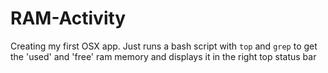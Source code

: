 RAM-Activity
============

Creating my first OSX app. Just runs a bash script with `top` and `grep` to get the 'used' and 'free' ram memory and displays it in the right top status bar
